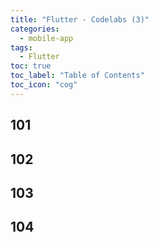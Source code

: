 ```yaml
---
title: "Flutter - Codelabs (3)"
categories:
  - mobile-app
tags:
  - Flutter
toc: true
toc_label: "Table of Contents"
toc_icon: "cog"
---
```


## 101

## 102

## 103

## 104